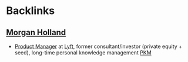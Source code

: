 
# Backlinks
## [Morgan Holland](<Morgan Holland.md>)
- [Product Manager](<Product Manager.md>) at [Lyft](<Lyft.md>), former consultant/investor (private equity + seed), long-time personal knowledge management [PKM](<PKM.md>)

